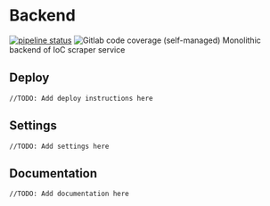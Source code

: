 # Backend
[![pipeline status](https://git.miem.hse.ru/indicators-parser-saas/backend/badges/master/pipeline.svg)](https://git.miem.hse.ru/indicators-parser-saas/backend/-/commits/master)
![Gitlab code coverage (self-managed)](https://img.shields.io/gitlab/pipeline-coverage/indicators-parser-saas/backend?branch=master&gitlab_url=https%3A%2F%2Fgit.miem.hse.ru)
Monolithic backend of IoC scraper service


## Deploy

`//TODO: Add deploy instructions here`

## Settings
`//TODO: Add settings here`

## Documentation
`//TODO: Add documentation here`
